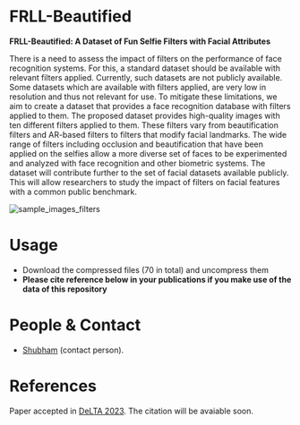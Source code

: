# FRLL-Beautified
**FRLL-Beautified: A Dataset of Fun Selfie Filters with Facial Attributes**

There is a need to assess the impact of filters on the performance of
face recognition systems. For this, a standard dataset should be available with
relevant filters applied. Currently, such datasets are not publicly available. Some
datasets which are available with filters applied, are very low in resolution and
thus not relevant for use. To mitigate these limitations, we aim to create a dataset
that provides a face recognition database with filters applied to them. The proposed dataset provides high-quality images with ten different filters applied to
them. These filters vary from beautification filters and AR-based filters to filters
that modify facial landmarks. The wide range of filters including occlusion and
beautification that have been applied on the selfies allow a more diverse set of
faces to be experimented and analyzed with face recognition and other biometric
systems. The dataset will contribute further to the set of facial datasets available
publicly. This will allow researchers to study the impact of filters on facial features with a common public benchmark.

![sample_images_filters](https://raw.githubusercontent.com/tiwarishubham635/FRLL-Beautified-A-Dataset-of-Fun-Selfie-Filters-with-Facial-Attributes/main/Pictures/face_filters.jpg)

# Usage
  - Download the compressed files (70 in total) and uncompress them
  - **Please cite reference below in your publications if you make use of the data of this repository**

# People & Contact
  - [Shubham](https://scholar.google.com/citations?view_op=list_works&hl=en&user=h4sonvYAAAAJ) (contact person).

# References
  Paper accepted in [DeLTA 2023](https://delta.scitevents.org/Home.aspx). The citation will be avaiable soon.
